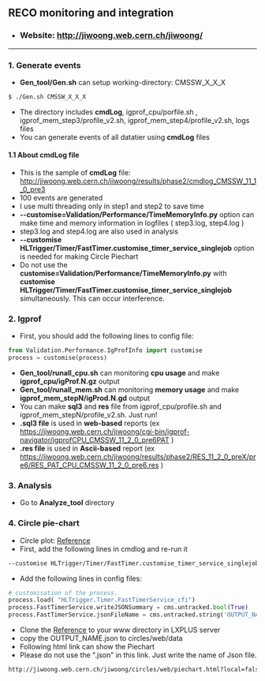 ## RECO monitoring and integration  
 - ### Website: http://jiwoong.web.cern.ch/jiwoong/  
---

### 1. Generate events  
 -  **Gen_tool/Gen.sh** can setup working-directory: CMSSW_X_X_X
```bash
$ ./Gen.sh CMSSW_X_X_X
```      
 -  The directory includes **cmdLog**, igprof_cpu/porfile.sh , igprof_mem_step3/profile_v2.sh, igprof_mem_step4/profile_v2.sh, logs files  
 -  You can generate events of all datatier using **cmdLog** files  

#### **1.1 About cmdLog file**  
 -  This is the sample of **cmdLog** file: http://jiwoong.web.cern.ch/jiwoong/results/phase2/cmdlog_CMSSW_11_1_0_pre3  
 - 100 events are generated  
 - I use multi threading only in step1 and step2 to save time  
 - **--customise=Validation/Performance/TimeMemoryInfo.py** option can make time and memory information in logfiles ( step3.log, step4.log )
 - step3.log and step4.log are also used in analysis  
 - **--customise HLTrigger/Timer/FastTimer.customise_timer_service_singlejob** option is needed for making Circle Piechart  
 - Do not use the **customise=Validation/Performance/TimeMemoryInfo.py** with **customise HLTrigger/Timer/FastTimer.customise_timer_service_singlejob** simultaneously. This can occur interference.  

### 2. Igprof  

 - First, you should add the following lines to config file:  
```python
from Validation.Performance.IgProfInfo import customise
process = customise(process)

```  
 - **Gen_tool/runall_cpu.sh** can monitoring **cpu usage** and make **igprof_cpu/igProf.N.gz** output  
 - **Gen_tool/runall_mem.sh** can monitoring **memory usage** and make **igprof_mem_stepN/igProd.N.gd** output  
 - You can make **sql3** and **res** file from igprof_cpu/profile.sh and igprof_mem_stepN/profile_v2.sh. Just run!  
 - **.sql3 file** is used in **web-based** reports (ex https://jiwoong.web.cern.ch/jiwoong/cgi-bin/igprof-navigator/igprofCPU_CMSSW_11_2_0_pre6PAT )  
 - **.res file** is used in **Ascii-based** report (ex https://jiwoong.web.cern.ch/jiwoong/results/phase2/RES_11_2_0_preX/pre6/RES_PAT_CPU_CMSSW_11_2_0_pre6.res )  

### 3. Analysis  
 - Go to **Analyze_tool** directory
 
### 4. Circle pie-chart
 - Circle plot: [Reference](https://github.com/fwyzard/circles)  
 - First, add the following lines in cmdlog and re-run it  
```bash
--customise HLTrigger/Timer/FastTimer.customise_timer_service_singlejob  
```   
 - Add the following lines in config files:  
```python
# customisation of the process.
process.load( "HLTrigger.Timer.FastTimerService_cfi")
process.FastTimerService.writeJSONSummary = cms.untracked.bool(True)
process.FastTimerService.jsonFileName = cms.untracked.string('OUTPUT_NAME.json')  
```
 - Clone the [Reference](https://github.com/fwyzard/circles) to your www directory in LXPLUS server  
 - copy the OUTPUT_NAME.json to circles/web/data  
 - Following html link can show the Piechart  
 - Please do not use the ".json" in this link. Just write the name of Json file.  
```html
http://jiwoong.web.cern.ch/jiwoong/circles/web/piechart.html?local=false&dataset=OUTPUT_NAME&resource=time_real&colours=default&groups=reco_PhaseII&threshold=0  
```

